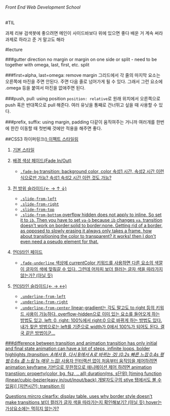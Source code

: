 ###### Front End Web Development School

#TIL

과제 리뷰
검색봇에 좋으려면 메인이 사이드바보다 위에 있으면 좋다
배운 거 계속 써라
과제로 하라고 준 거 말고도 해라


#lecture

###gutter direction
no margin
or margin on one side or split  - need to be together with omega, last, first, etc.
split

###first=alpha, last=omega: remove margin
그리드에서 각 줄의 마지막 요소는 오른쪽에 마진을 주면 안된다. 주면 다음 줄로 넘어가게 될 수 있다. 그래서 그런 요소에 .omega 등을 붙여서 마진을 없애주면 된다.

###push, pull: using position
`position: relative`로 원래 위치에서 오른쪽으로 push 혹은 반대쪽으로 pull 해준다. 여러 유닛을 통째로 건너뛰고 싶을 때 사용할 수 있다.

###prefix, suffix: using margin, padding
다같이 움직여주는 거니까 여러개를 한번에 한칸 이동할 때 첫번째 것에만 적용을 해주면 좋다.

##CSS3 하이퍼링크(<a href>) 이펙트 스타일링

1. 기본 스타일
1. 배경 색상 페이드(Fade In/Out)
	- `.fade-bg`
	transition: background color, color
	속성1 시간, 속성2 시간 이런식으로만 가능?
	속성1 속성2 시간 이런 것도 가능?
1. 전 방위 슬라이드(← → ↑ ↓)
	- `.slide-from-left`
	- `.slide-from-right`
	- `.slide-from-top`
	- `.slide-from-bottom`
	overflow hidden does not apply to inline. So set it to `ib`. Then you have to set `va-b` because `ib` changes `va`. transition doesn't work on border:solid to border:none. Getting rid of a border, as opposed to slowly erasing it always only takes a frame. how about transitioning the color to transparent? it works! then I don't even need a pseudo element for that.
1. 언더라인 페이드
	- `.fade-underline`
	색상에 currentColor 키워드를 사용하면 다른 요소의 색깔이 글자의 색에 맞춰갈 수 있다. 그런데 어차피 보더 컬러는 글자 색을 따라가지 않는가? (아닐 듯) 
	
1. 언더라인 슬라이드(← → ↔)
	- `.underline-from-left`
	- `.underline-from-right`
	- `.underline-from-center`
	linear-gradient는 각도 말고도 to right 등의 키워드 사용이 가능하다.
	overflow-hidden으로 이미 있는 요소를 들어오게 하는 방법도 있고, left: 0, right: 100%에서 right:0 으로 바뀌게 하는 방법도 있다. 
	내가 찾은 방법으로는 left를 기준으로 width가 0에서 100%가 되어도 된다. 결국 같은 방법이군...

###difference between transition and animation
transition has only initial and final state
animation can have a lot of steps, infinite loops, bolder highlights
/*transition: A에서 B, 다시 B에서 A로 바뀌는 것*/
	/*0.2s 빠른 느낌 0.4s 평범 0.6s 좀 느림 1s 매우 느낌*/
	사용자 인터랙션 없이 처음부터 움직임을 제어하려면 animation
	keyframe 기반으로 무한정으로 애니메이션 제어 하려면 animation
	transtiion: property(color, bg, fsz, .. all) duration(ms, s단위) [timing function (linear/cubic-bezier(easy in/out/inout/back) 개발자도구의 stlye 탭에서도 볼 수있음)] [지연시간];
transition 이 

Questions
mircro clearfix: display table. uses 
why border style doesn't make transitions
보더 컬러가 글자 색을 따라가는지 확인해보기? (아닐 듯)
hover는 가상요소에는 먹히지 않는가?
